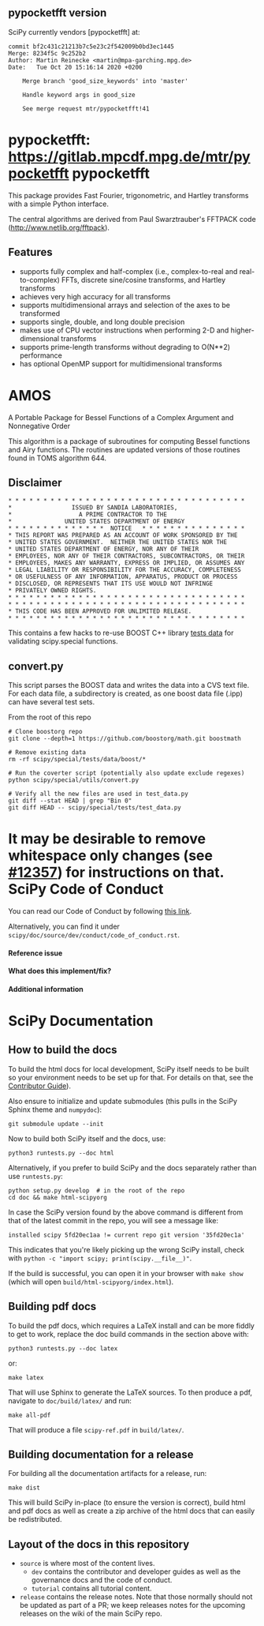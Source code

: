 
pypocketfft version
-------------------

SciPy currently vendors [pypocketfft] at:

    commit bf2c431c21213b7c5e23c2f542009b0bd3ec1445
    Merge: 8234f5c 9c252b2
    Author: Martin Reinecke <martin@mpa-garching.mpg.de>
    Date:   Tue Oct 20 15:16:14 2020 +0200

        Merge branch 'good_size_keywords' into 'master'

        Handle keyword args in good_size

        See merge request mtr/pypocketfft!41

pypocketfft: https://gitlab.mpcdf.mpg.de/mtr/pypocketfft
pypocketfft
===========

This package provides Fast Fourier, trigonometric, and Hartley transforms with a
simple Python interface.

The central algorithms are derived from Paul Swarztrauber's FFTPACK code
(http://www.netlib.org/fftpack).

Features
--------
- supports fully complex and half-complex (i.e., complex-to-real and
  real-to-complex) FFTs, discrete sine/cosine transforms, and Hartley transforms
- achieves very high accuracy for all transforms
- supports multidimensional arrays and selection of the axes to be transformed
- supports single, double, and long double precision
- makes use of CPU vector instructions when performing 2-D and higher-dimensional
  transforms
- supports prime-length transforms without degrading to O(N**2) performance
- has optional OpenMP support for multidimensional transforms
# AMOS

A Portable Package for Bessel Functions of a Complex Argument
and Nonnegative Order

This algorithm is a package of subroutines for computing Bessel
functions and Airy functions.  The routines are updated
versions of those routines found in TOMS algorithm 644.

## Disclaimer

```
* * * * * * * * * * * * * * * * * * * * * * * * * * * * * * * * * *
*                 ISSUED BY SANDIA LABORATORIES,
*                   A PRIME CONTRACTOR TO THE
*               UNITED STATES DEPARTMENT OF ENERGY
* * * * * * * * * * * * * *  NOTICE   * * * * * * * * * * * * * * *
* THIS REPORT WAS PREPARED AS AN ACCOUNT OF WORK SPONSORED BY THE
* UNITED STATES GOVERNMENT.  NEITHER THE UNITED STATES NOR THE
* UNITED STATES DEPARTMENT OF ENERGY, NOR ANY OF THEIR
* EMPLOYEES, NOR ANY OF THEIR CONTRACTORS, SUBCONTRACTORS, OR THEIR
* EMPLOYEES, MAKES ANY WARRANTY, EXPRESS OR IMPLIED, OR ASSUMES ANY
* LEGAL LIABILITY OR RESPONSIBILITY FOR THE ACCURACY, COMPLETENESS
* OR USEFULNESS OF ANY INFORMATION, APPARATUS, PRODUCT OR PROCESS
* DISCLOSED, OR REPRESENTS THAT ITS USE WOULD NOT INFRINGE
* PRIVATELY OWNED RIGHTS.
* * * * * * * * * * * * * * * * * * * * * * * * * * * * * * * * * *
* * * * * * * * * * * * * * * * * * * * * * * * * * * * * * * * * *
* THIS CODE HAS BEEN APPROVED FOR UNLIMITED RELEASE.
* * * * * * * * * * * * * * * * * * * * * * * * * * * * * * * * * *
```
This contains a few hacks to re-use BOOST C++ library
[tests data](https://github.com/boostorg/math/tree/develop/test) for
validating scipy.special functions.

convert.py
----------

This script parses the BOOST data and writes the data into a CVS text file.
For each data file, a subdirectory is created, as one boost data file (.ipp)
can have several test sets.

From the root of this repo
```
# Clone boostorg repo
git clone --depth=1 https://github.com/boostorg/math.git boostmath

# Remove existing data
rm -rf scipy/special/tests/data/boost/*

# Run the coverter script (potentially also update exclude regexes)
python scipy/special/utils/convert.py

# Verify all the new files are used in test_data.py
git diff --stat HEAD | grep "Bin 0"
git diff HEAD -- scipy/special/tests/test_data.py
```

It may be desirable to remove whitespace only changes (see
[#12357](https://github.com/scipy/scipy/pull/12357)) for instructions on that.
SciPy Code of Conduct
======

You can read our Code of Conduct by following [this link](../doc/source/dev/conduct/code_of_conduct.rst). 


Alternatively, you can find it under `scipy/doc/source/dev/conduct/code_of_conduct.rst`. 

<!-- 
Thanks for contributing a pull request! Please ensure that
your PR satisfies the checklist before submitting:
http://scipy.github.io/devdocs/dev/contributor/development_workflow.html#checklist-before-submitting-a-pr

Also, please name and describe your PR as you would write a
commit message:
http://scipy.github.io/devdocs/dev/contributor/development_workflow.html#writing-the-commit-message

Note that we are a team of volunteers; we appreciate your
patience during the review process.

Again, thanks for contributing!
-->

#### Reference issue
<!--Example: Closes gh-WXYZ.-->

#### What does this implement/fix?
<!--Please explain your changes.-->

#### Additional information
<!--Any additional information you think is important.-->
# SciPy Documentation

## How to build the docs

To build the html docs for local development, SciPy itself needs to be built so your
environment needs to be set up for that.  For details on that, see the
[Contributor Guide](http://scipy.github.io/devdocs/dev/contributor/contributor_toc.html#development-environment)).

Also ensure to initialize and update submodules (this pulls in the SciPy Sphinx
theme and `numpydoc`):
```
git submodule update --init
```

Now to build both SciPy itself and the docs, use:
```
python3 runtests.py --doc html
```

Alternatively, if you prefer to build SciPy and the docs separately rather
than use `runtests.py`:
```
python setup.py develop  # in the root of the repo
cd doc && make html-scipyorg
```

In case the SciPy version found by the above command is different from that of the
latest commit in the repo, you will see a message like:
```
installed scipy 5fd20ec1aa != current repo git version '35fd20ec1a'
```

This indicates that you're likely picking up the wrong SciPy install, check
with `python -c "import scipy; print(scipy.__file__)"`.

If the build is successful, you can open it in your browser with `make show`
(which will open `build/html-scipyorg/index.html`).


## Building pdf docs

To build the pdf docs, which requires a LaTeX install and can be more fiddly
to get to work, replace the doc build commands in the section above with:
```
python3 runtests.py --doc latex
```
or:
```
make latex
```

That will use Sphinx to generate the LaTeX sources. To then produce a pdf,
navigate to `doc/build/latex/` and run:
```
make all-pdf
```

That will produce a file `scipy-ref.pdf` in `build/latex/`.


## Building documentation for a release

For building all the documentation artifacts for a release, run:
```
make dist
```

This will build SciPy in-place (to ensure the version is correct), build html
and pdf docs as well as create a zip archive of the html docs that can easily
be redistributed.


## Layout of the docs in this repository

- `source` is where most of the content lives.
  - `dev` contains the contributor and developer guides as well as the governance
    docs and the code of conduct.
  - `tutorial` contains all tutorial content.
- `release` contains the release notes. Note that those normally should not be
  updated as part of a PR; we keep releases notes for the upcoming releases
  on the wiki of the main SciPy repo.